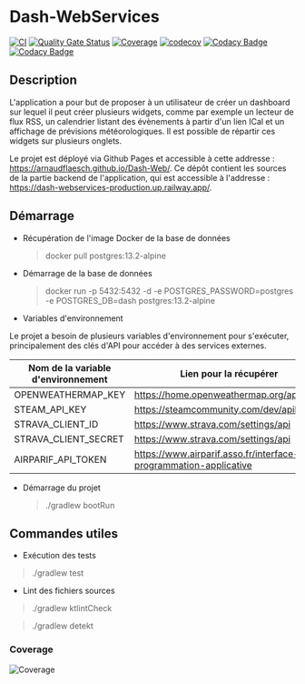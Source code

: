 # Dash-WebServices

[![CI](https://github.com/ArnaudFlaesch/Dash-WebServices/actions/workflows/ci.yml/badge.svg)](https://github.com/ArnaudFlaesch/Dash-WebServices/actions)
[![Quality Gate Status](https://sonarcloud.io/api/project_badges/measure?project=ArnaudFlaesch_Dash-WebServices&metric=alert_status)](https://sonarcloud.io/dashboard?id=ArnaudFlaesch_Dash-WebServices)
[![Coverage](https://sonarcloud.io/api/project_badges/measure?project=ArnaudFlaesch_Dash-WebServices&metric=coverage)](https://sonarcloud.io/summary/new_code?id=ArnaudFlaesch_Dash-WebServices)
[![codecov](https://codecov.io/gh/ArnaudFlaesch/Dash-WebServices/branch/master/graph/badge.svg)](https://codecov.io/gh/ArnaudFlaesch/Dash-WebServices)
[![Codacy Badge](https://app.codacy.com/project/badge/Grade/8422ce6a2abd4cbc97ca89161d774d3b)](https://www.codacy.com/manual/arnaudflaesch/Dash-WebServices?utm_source=github.com&amp;utm_medium=referral&amp;utm_content=ArnaudFlaesch/Dash-WebServices&amp;utm_campaign=Badge_Grade)
[![Codacy Badge](https://api.codacy.com/project/badge/Coverage/8422ce6a2abd4cbc97ca89161d774d3b)](https://www.codacy.com/app/arnaudflaesch/Dash-WebServices?utm_source=github.com&amp;utm_medium=referral&amp;utm_content=ArnaudFlaesch/Dash-WebServices&amp;utm_campaign=Badge_Coverage)

## Description

L'application a pour but de proposer à un utilisateur de créer un dashboard sur lequel il peut créer plusieurs widgets,
comme par exemple un lecteur de flux RSS, un calendrier listant des évènements à partir d'un lien ICal et un affichage
de prévisions météorologiques. Il est possible de répartir ces widgets sur plusieurs onglets.

Le projet est déployé via Github Pages et accessible à cette addresse : <https://arnaudflaesch.github.io/Dash-Web/>.
Ce dépôt contient les sources de la partie backend de l'application, qui est accessible à
l'addresse : https://dash-webservices-production.up.railway.app/.

## Démarrage

- Récupération de l'image Docker de la base de données

  > docker pull postgres:13.2-alpine

- Démarrage de la base de données

  > docker run -p 5432:5432 -d -e POSTGRES_PASSWORD=postgres -e POSTGRES_DB=dash postgres:13.2-alpine

- Variables d'environnement

Le projet a besoin de plusieurs variables d'environnement pour s'exécuter, principalement des clés d'API pour accéder à
des services externes.

| Nom de la variable d'environnement | Lien pour la récupérer                                              |
|------------------------------------|---------------------------------------------------------------------|
| OPENWEATHERMAP_KEY                 | https://home.openweathermap.org/api_keys                            |
| STEAM_API_KEY                      | https://steamcommunity.com/dev/apikey                               |
| STRAVA_CLIENT_ID                   | https://www.strava.com/settings/api                                 |
| STRAVA_CLIENT_SECRET               | https://www.strava.com/settings/api                                 |
| AIRPARIF_API_TOKEN                 | https://www.airparif.asso.fr/interface-de-programmation-applicative |

- Démarrage du projet

  > ./gradlew bootRun

## Commandes utiles

- Exécution des tests

> ./gradlew test

- Lint des fichiers sources

> ./gradlew ktlintCheck

> ./gradlew detekt

### Coverage

![Coverage](https://codecov.io/gh/ArnaudFlaesch/Dash-WebServices/branch/master/graphs/sunburst.svg)
